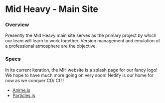 # Mid Heavy - Main Site

### Overview

Presently the Mid Heavy main site serves as the primary project by which our team will learn to work together. Version management and emulation of a professional atmosphere are the objective. 

### Specs

In its current iteration, the MH website is a splash page for our fancy logo! We hope to have much more going on very soon! Netlify is our home for now as we conquer CD/ CI !!

- [Anime.js](https://https://animejs.com/)
- [Particles.js](https://https://vincentgarreau.com/particles.js/)


